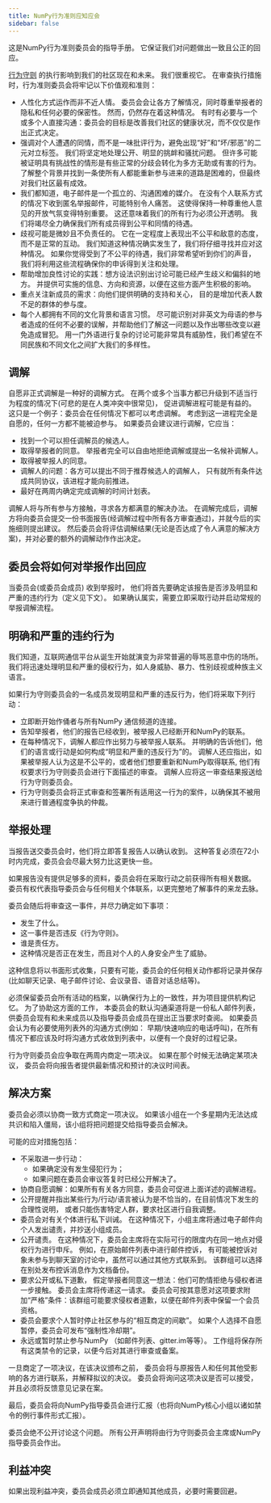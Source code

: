 ```yaml
---
title: NumPy行为准则应知应会
sidebar: false
---
```


这是NumPy行为准则委员会的指导手册。 它保证我们对问题做出一致且公正的回应。

[行为守则](/code-of-conduct) 的执行影响到我们的社区现在和未来。 我们很重视它。 在审查执行措施时，行为准则委员会将牢记以下价值观和准则：

* 人性化方式运作而非不近人情。 委员会会让各方了解情况，同时尊重举报者的隐私和任何必要的保密性。 然而，仍然存在着这种情况。 有时有必要与一个或多个人直接沟通：委员会的目标是改善我们社区的健康状况，而不仅仅是作出正式决定。
* 强调对个人遭遇的同情，而不是一味批评行为，避免出现“好”和“坏/邪恶”的二元对立标签。 我们将坚定地处理公开、明显的挑衅和骚扰问题。 但许多可能被证明具有挑战性的情形是有些正常的分歧会转化为多方无助或有害的行为。 了解整个背景并找到一条使所有人都能重新参与进来的道路是困难的，但最终对我们社区最有成效。
* 我们都知道，电子邮件是一个孤立的、沟通困难的媒介。 在没有个人联系方式的情况下收到匿名举报邮件，可能特别令人痛苦。 这使得保持一种尊重他人意见的开放气氛变得特别重要。 这还意味着我们的所有行为必须公开透明。 我们将竭尽全力确保我们所有成员得到公平和同情的待遇。
* 歧视可能是微妙且不负责任的。 它在一定程度上表现出不公平和敌意的态度，而不是正常的互动。 我们知道这种情况确实发生了，我们将仔细寻找并应对这种情况。 如果你觉得受到了不公平的待遇，我们非常希望听到你们的声音， 我们将利用这些流程确保你的申诉得到关注和处理。
* 帮助增加良性讨论的实践：想方设法识别出讨论可能已经产生歧义和偏斜的地方。 并提供可实施的信息、方向和资源，以便在这些方面产生积极的影响。
* 重点关注新成员的需求：向他们提供明确的支持和关心， 目的是增加代表人数不足的群体的参与度。
* 每个人都拥有不同的文化背景和语言习惯。 尽可能识别对非英文为母语的参与者造成的任何不必要的误解，并帮助他们了解这一问题以及作出哪些改变以避免造成冒犯。 用一门外语进行复杂的讨论可能非常具有威胁性，我们希望在不同民族和不同文化之间扩大我们的多样性。


## 调解

自愿非正式调解是一种好的调解方式。 在两个或多个当事方都已升级到不适当行为程度的情况下(可悲的是在人类冲突中很常见)， 促进调解进程可能是有益的。 这只是一个例子：委员会在任何情况下都可以考虑调解。 考虑到这一进程完全是自愿的，任何一方都不能被迫参与。 如果委员会建议进行调解，它应当：

* 找到一个可以担任调解员的候选人。
* 取得举报者的同意。 举报者完全可以自由地拒绝调解或提出一名候补调解人。
* 取得被举报人的同意。
* 调解人的问题：各方可以提出不同于推荐候选人的调解人， 只有就所有条件达成共同协议，该进程才能向前推进。
* 最好在两周内确定完成调解的时间计划表。

调解人将与所有参与方接触，寻求各方都满意的解决办法。 在调解完成后，调解方将向委员会提交一份书面报告(经调解过程中所有各方审查通过)，并就今后的实施细则提出建议。 然后委员会将评估调解结果(无论是否达成了令人满意的解决方案)，并对必要的额外的调解动作作出决定。


## 委员会将如何对举报作出回应

当委员会(或委员会成员) 收到举报时， 他们将首先要确定该报告是否涉及明显和严重的违约行为（定义见下文）。 如果确认属实，需要立即采取行动并启动常规的举报调解流程。


## 明确和严重的违约行为

我们知道，互联网通信平台从诞生开始就演变为非常普遍的辱骂恶意中伤的场所。 我们将迅速处理明显和严重的侵权行为，如人身威胁、暴力、性别歧视或种族主义语言。

如果行为守则委员会的一名成员发现明显和严重的违反行为，他们将采取下列行动：

* 立即断开始作俑者与所有NumPy 通信频道的连接。
* 告知举报者，他们的报告已经收到，被举报人已经断开和NumPy的联系。
* 在每种情况下，调解人都应作出努力与被举报人联系。 并明确的告诉他们，他们的语言或行动是如何构成“明显和严重的违反行为”的。 调解人还应指出，如果被举报人认为这是不公平的，或者他们想要重新和NumPy取得联系, 他们有权要求行为守则委员会进行下面描述的审查。 调解人应将这一审查结果报送给行为守则委员会。
* 行为守则委员会将正式审查和签署所有适用这一行为的案件，以确保其不被用来进行普通程度争执的仲裁。


## 举报处理

当报告送交委员会时，他们将立即答复报告人以确认收到。 这种答复必须在72小时内完成，委员会会尽最大努力比这更快一些。

如果报告没有提供足够多的资料，委员会将在采取行动之前获得所有相关数据。 委员有权代表指导委员会与任何相关个体联系，以更完整地了解事件的来龙去脉。

委员会随后将审查这一事件，并尽力确定如下事项：

* 发生了什么。
* 这一事件是否违反《行为守则》。
* 谁是责任方。
* 这种情况是否正在发生，而且对个人的人身安全产生了威胁。

这种信息将以书面形式收集，只要有可能，委员会的任何相关动作都将记录并保存(比如聊天记录、电子邮件讨论、会议录音、语音对话总结等)。

必须保留委员会所有活动的档案，以确保行为上的一致性，并为项目提供机构记忆。 为了协助这方面的工作， 本委员会的默认沟通渠道将是一份私人邮件列表，供委员会现有和未来成员以及指导委员会成员在提出正当要求时查阅。 如果委员会认为有必要使用列表外的沟通方式(例如： 早期/快速响应的电话呼叫)，在所有情况下都应该及时将沟通方式收敛到列表中，以便有一个良好的过程记录。

行为守则委员会应争取在两周内商定一项决议。 如果在那个时候无法确定某项决议， 委员会将向报告者提供最新情况和预计的决议时间表。


## 解决方案

委员会必须以协商一致方式商定一项决议。 如果该小组在一个多星期内无法达成共识和陷入僵局，该小组将把问题提交给指导委员会解决。

可能的应对措施包括：

* 不采取进一步行动：
  -   如果确定没有发生侵犯行为；
  -   如果问题在委员会审议答复时已经公开解决了。
* 协商自愿调解：如果所有有关各方同意，委员会可促进上面详述的调解进程。
* 公开提醒并指出某些行为/行动/语言被认为是不恰当的，在目前情况下发生的合理性说明， 或者只能伤害特定人群，要求社区进行自我调整。
* 委员会对有关个体进行私下训诫。 在这种情况下，小组主席将通过电子邮件向个人发出谴责，并抄送小组成员。
* 公开谴责。 在这种情况下，委员会主席将在实际可行的限度内在同一地点对侵权行为进行申斥。 例如，在原始邮件列表中进行邮件控诉， 有可能被控诉对象未参与到聊天室的讨论中，虽然可以通过其他方式联系到。 该群组可以选择在别处发布控诉消息作为文档备份。
* 要求公开或私下道歉， 假定举报者同意这一想法：他们可酌情拒绝与侵权者进一步接触。 委员会主席将传递这一请求。 委员会可按其意愿对这项要求附加“严格”条件：该群组可能要求侵权者道歉，以便在邮件列表中保留一个会员资格。
* 委员会要求个人暂时停止社区参与的“相互商定的间歇”。 如果个人选择不自愿暂停，委员会可发布“强制性冷却期”。
* 永远或暂时禁止参与NumPy （如邮件列表、gitter.im等等）。 工作组将保存所有这类禁令的记录，以便今后对其进行审查或备案。

一旦商定了一项决议，在该决议颁布之前， 委员会将与原报告人和任何其他受影响的各方进行联系，并解释拟议的决议。 委员会将询问这项决议是否可以接受，并且必须将反馈意见记录在案。

最后，委员会将向NumPy指导委员会进行汇报（也将向NumPy核心小组以诸如禁令的例行事件形式汇报）。

委员会绝不公开讨论这个问题。 所有公开声明将由行为守则委员会主席或NumPy指导委员会作出。


## 利益冲突

如果出现利益冲突，委员会成员必须立即通知其他成员，必要时需要回避。
